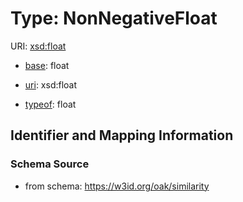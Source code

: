 # Type: NonNegativeFloat



URI: [xsd:float](http://www.w3.org/2001/XMLSchema#float)

* [base](https://w3id.org/linkml/base): float

* [uri](https://w3id.org/linkml/uri): xsd:float


* [typeof](https://w3id.org/linkml/typeof): float







## Identifier and Mapping Information







### Schema Source


* from schema: https://w3id.org/oak/similarity



